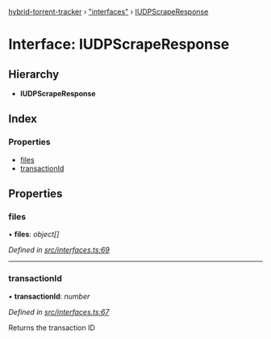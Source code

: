[hybrid-torrent-tracker](../README.md) › ["interfaces"](../modules/_interfaces_.md) › [IUDPScrapeResponse](_interfaces_.iudpscraperesponse.md)

# Interface: IUDPScrapeResponse

## Hierarchy

* **IUDPScrapeResponse**

## Index

### Properties

* [files](_interfaces_.iudpscraperesponse.md#files)
* [transactionId](_interfaces_.iudpscraperesponse.md#transactionid)

## Properties

###  files

• **files**: *object[]*

*Defined in [src/interfaces.ts:69](https://github.com/negezor/hybrid-torrent-tracker/blob/c8824be/src/interfaces.ts#L69)*

___

###  transactionId

• **transactionId**: *number*

*Defined in [src/interfaces.ts:67](https://github.com/negezor/hybrid-torrent-tracker/blob/c8824be/src/interfaces.ts#L67)*

Returns the transaction ID
